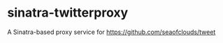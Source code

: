 sinatra-twitterproxy
====================

A Sinatra-based proxy service for https://github.com/seaofclouds/tweet
